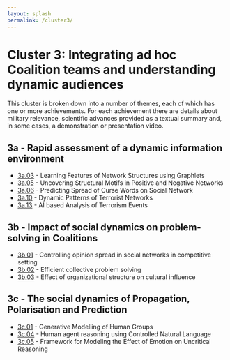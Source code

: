 ```yaml
---
layout: splash
permalink: /cluster3/
---
```


# Cluster 3: Integrating ad hoc Coalition teams and understanding dynamic audiences
This cluster is broken down into a number of themes, each of which has one or more achievements.  For each
achievement there are details about military relevance, scientific advances provided as a textual summary
and, in some cases, a demonstration or presentation video.

## 3a - Rapid assessment of a dynamic information environment
* [3a.03](/3a03/) - Learning Features of Network Structures using Graphlets
* [3a.05](/3a05/) - Uncovering Structural Motifs in Positive and Negative Networks
* [3a.06](/3a06/) - Predicting Spread of Curse Words on Social Network
* [3a.10](/3a10/) - Dynamic Patterns of Terrorist Networks
* [3a.13](/3a13/) - AI based Analysis of Terrorism Events

## 3b - Impact of social dynamics on problem-solving in Coalitions
* [3b.01](/3b01/) - Controlling opinion spread in social networks in competitive setting
* [3b.02](/3b02/) - Efficient collective problem solving
* [3b.03](/3b03/) - Effect of organizational structure on cultural influence
  
## 3c - The social dynamics of Propagation, Polarisation and Prediction
* [3c.01](/3c01/) - Generative Modelling of Human Groups
* [3c.04](/3a04/) - Human agent reasoning using Controlled Natural Language
* [3c.05](/3a05/) - Framework for Modeling the Effect of Emotion on Uncritical Reasoning
